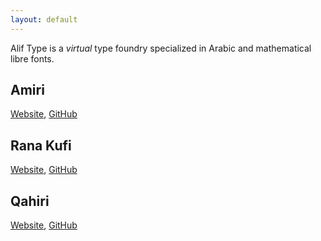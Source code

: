 ```yaml
---
layout: default
---
```


Alif Type is a _virtual_ type foundry specialized in Arabic and mathematical
libre fonts.

Amiri
-----
[Website](https://www.amirifont.org), [GitHub](https://github.com/aliftype/amiri)

Rana Kufi
---------
[Website](/rana-kufi), [GitHub](https://github.com/aliftype/rana-kufi)

Qahiri
---------
[Website](/qahiri), [GitHub](https://github.com/aliftype/qahiri)

<a rel="me" href="https://typo.social/@khaled" style="visibility: hidden;">Mastodon</a>
